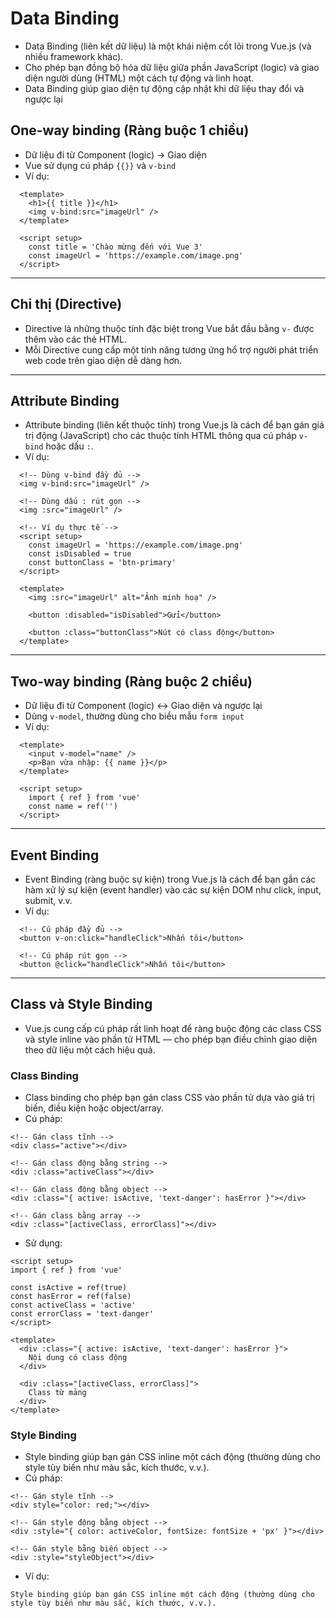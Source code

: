 # Data Binding

- Data Binding (liên kết dữ liệu) là một khái niệm cốt lõi trong Vue.js (và nhiều framework khác).
- Cho phép bạn đồng bộ hóa dữ liệu giữa phần JavaScript (logic) và giao diện người dùng (HTML) một cách tự động và linh hoạt.
- Data Binding giúp giao diện tự động cập nhật khi dữ liệu thay đổi và ngược lại

## One-way binding (Ràng buộc 1 chiều)
- Dữ liệu đi từ Component (logic) -> Giao diện
- Vue sử dụng cú pháp `{{}}` và `v-bind`
- Ví dụ:
```vue
  <template>
    <h1>{{ title }}</h1>
    <img v-bind:src="imageUrl" />
  </template>

  <script setup>
    const title = 'Chào mừng đến với Vue 3'
    const imageUrl = 'https://example.com/image.png'
  </script>
```
---

## Chỉ thị (Directive)
- Directive là những thuộc tính đặc biệt trong Vue bắt đầu bằng `v-` được thêm vào các thẻ HTML.
- Mỗi Directive cung cấp một tính năng tương ứng hổ trợ người phát triển web code trên giao diện dễ dàng hơn.

---
## Attribute Binding
- Attribute binding (liên kết thuộc tính) trong Vue.js là cách để bạn gán giá trị động (JavaScript) cho các thuộc tính HTML thông qua cú pháp `v-bind` hoặc dấu `:`.
- Ví dụ:
```vue
  <!-- Dùng v-bind đầy đủ -->
  <img v-bind:src="imageUrl" />

  <!-- Dùng dấu : rút gọn -->
  <img :src="imageUrl" />

  <!-- Ví dụ thực tế -->
  <script setup>
    const imageUrl = 'https://example.com/image.png'
    const isDisabled = true
    const buttonClass = 'btn-primary'
  </script>

  <template>
    <img :src="imageUrl" alt="Ảnh minh hoạ" />
    
    <button :disabled="isDisabled">Gửi</button>

    <button :class="buttonClass">Nút có class động</button>
  </template>
```

---
## Two-way binding (Ràng buộc 2 chiều)
- Dữ liệu đi từ Component (logic) <-> Giao diện và ngược lại
- Dùng `v-model`, thường dùng cho biểu mẫu `form input`
- Ví dụ:
```vue
  <template>
    <input v-model="name" />
    <p>Bạn vừa nhập: {{ name }}</p>
  </template>

  <script setup>
    import { ref } from 'vue'
    const name = ref('')
  </script>
```

----
## Event Binding
- Event Binding (ràng buộc sự kiện) trong Vue.js là cách để bạn gắn các hàm xử lý sự kiện (event handler) vào các sự kiện DOM như click, input, submit, v.v.
- Ví dụ:
```vue
  <!-- Cú pháp đầy đủ -->
  <button v-on:click="handleClick">Nhấn tôi</button>

  <!-- Cú pháp rút gọn -->
  <button @click="handleClick">Nhấn tôi</button>
```
---

## Class và Style Binding
- Vue.js cung cấp cú pháp rất linh hoạt để ràng buộc động các class CSS và style inline vào phần tử HTML — cho phép bạn điều chỉnh giao diện theo dữ liệu một cách hiệu quả.

### Class Binding
- Class binding cho phép bạn gán class CSS vào phần tử dựa vào giá trị biến, điều kiện hoặc object/array.
- Cú pháp:
```vue
<!-- Gán class tĩnh -->
<div class="active"></div>

<!-- Gán class động bằng string -->
<div :class="activeClass"></div>

<!-- Gán class động bằng object -->
<div :class="{ active: isActive, 'text-danger': hasError }"></div>

<!-- Gán class bằng array -->
<div :class="[activeClass, errorClass]"></div>

```
- Sử dụng:
```vue
<script setup>
import { ref } from 'vue'

const isActive = ref(true)
const hasError = ref(false)
const activeClass = 'active'
const errorClass = 'text-danger'
</script>

<template>
  <div :class="{ active: isActive, 'text-danger': hasError }">
    Nội dung có class động
  </div>

  <div :class="[activeClass, errorClass]">
    Class từ mảng
  </div>
</template>
```

### Style Binding
- Style binding giúp bạn gán CSS inline một cách động (thường dùng cho style tùy biến như màu sắc, kích thước, v.v.).
- Cú pháp:
```vue
<!-- Gán style tĩnh -->
<div style="color: red;"></div>

<!-- Gán style động bằng object -->
<div :style="{ color: activeColor, fontSize: fontSize + 'px' }"></div>

<!-- Gán style bằng biến object -->
<div :style="styleObject"></div>
```
- Ví dụ:
```vue
Style binding giúp bạn gán CSS inline một cách động (thường dùng cho style tùy biến như màu sắc, kích thước, v.v.).
```








